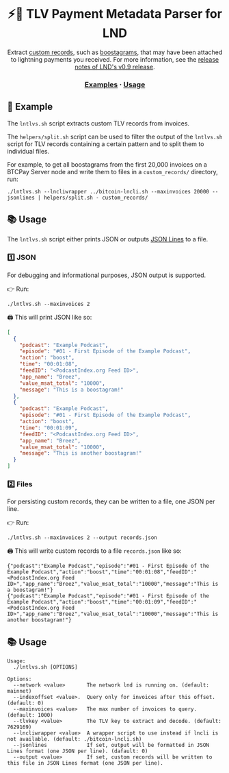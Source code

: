 <h1 align="center" style="font-weight: bold !important">⚡️📝 TLV Payment Metadata Parser for LND </h1>

<p align="center">
  Extract <a href="https://klabo.blog/lightning/bitcoin/2021/03/21/custom-data-in-lightning-payments.html">custom records</a>, such as <a href="https://twitter.com/HillebrandMax/status/1443519648125833218?s=20">boostagrams</a>, that may have been attached to lightning payments you received. For more information, see the <a href="https://github.com/lightningnetwork/lnd/releases/tag/v0.9.0-beta">release notes of LND's v0.9 release</a>.
</p>

<h3 align="center">
  <a href="#-examples-">Examples</a>
  <span> · </span>
  <a href="#-usage">Usage</a>
</h3>


## 🛫 Example

The `lntlvs.sh` script extracts custom TLV records from invoices.

The `helpers/split.sh` script can be used to filter the output of the `lntlvs.sh` script for TLV records containing a certain pattern and to split them to individual files.

For example, to get all boostagrams from the first 20,000 invoices on a BTCPay Server node and write them to files in a `custom_records/` directory, run:

```shell
./lntlvs.sh --lncliwrapper ../bitcoin-lncli.sh --maxinvoices 20000 --jsonlines | helpers/split.sh - custom_records/
```

## 📚 Usage

The `lntlvs.sh` script either prints JSON or outputs [JSON Lines](https://jsonlines.org) to a file.

### 1️⃣ JSON

For debugging and informational purposes, JSON output is supported. 

👉 Run:

``` shell
./lntlvs.sh --maxinvoices 2
```

🖨 This will print JSON like so:

``` json
[
  {
    "podcast": "Example Podcast",
    "episode": "#01 - First Episode of the Example Podcast",
    "action": "boost",
    "time": "00:01:08",
    "feedID": "<PodcastIndex.org Feed ID>",
    "app_name": "Breez",
    "value_msat_total": "10000",
    "message": "This is a boostagram!"
  },
  {
    "podcast": "Example Podcast",
    "episode": "#01 - First Episode of the Example Podcast",
    "action": "boost",
    "time": "00:01:09",
    "feedID": "<PodcastIndex.org Feed ID>",
    "app_name": "Breez",
    "value_msat_total": "10000",
    "message": "This is another boostagram!"
  }
]
```

### 2️⃣ Files

For persisting custom records, they can be written to a file, one JSON per line.

👉 Run:

``` shell
./lntlvs.sh --maxinvoices 2 --output records.json
```

🖨 This will write custom records to a file `records.json` like so:

```
{"podcast":"Example Podcast","episode":"#01 - First Episode of the Example Podcast","action":"boost","time":"00:01:08","feedID":"<PodcastIndex.org Feed ID>","app_name":"Breez","value_msat_total":"10000","message":"This is a boostagram!"}
{"podcast":"Example Podcast","episode":"#01 - First Episode of the Example Podcast","action":"boost","time":"00:01:09","feedID":"<PodcastIndex.org Feed ID>","app_name":"Breez","value_msat_total":"10000","message":"This is another boostagram!"}
```

## 📚 Usage

```
Usage:
  ./lntlvs.sh [OPTIONS]

Options:
  --network <value>       The network lnd is running on. (default: mainnet)
  --indexoffset <value>.  Query only for invoices after this offset. (default: 0)
  --maxinvoices <value>   The max number of invoices to query. (default: 1000)
  --tlvkey <value>        The TLV key to extract and decode. (default: 7629169)
  --lncliwrapper <value>  A wrapper script to use instead if lncli is not available. (default: ./bitcoin-lncli.sh)
  --jsonlines             If set, output will be formatted in JSON Lines format (one JSON per line). (dafault: 0)
  --output <value>        If set, custom records will be written to this file in JSON Lines format (one JSON per line).
```
